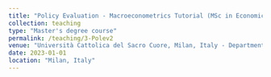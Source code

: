 ```yaml
---
title: "Policy Evaluation - Macroeconometrics Tutorial (MSc in Economics)"
collection: teaching
type: "Master's degree course"
permalink: /teaching/3-Polev2
venue: "Università Cattolica del Sacro Cuore, Milan, Italy - Department of Economics and Finance"
date: 2023-01-01
location: "Milan, Italy"
---
```



